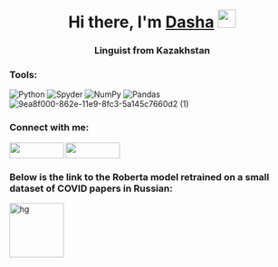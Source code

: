 ### 
<h1 align="center">Hi there, I'm <a href="https://github.com/dashaflp" target="_blank">Dasha</a> 
<img src="https://github.com/blackcater/blackcater/raw/main/images/Hi.gif" height="32"/></h1>
<h3 align="center">Linguist from Kazakhstan</h3>

<h3 align="left">Tools:</h3>

![Python](https://img.shields.io/badge/python-3670A0?style=for-the-badge&logo=python&logoColor=ffdd54)
![Spyder](https://img.shields.io/badge/Spyder-838485?style=for-the-badge&logo=spyder%20ide&logoColor=maroon)
![NumPy](https://img.shields.io/badge/numpy-%23013243.svg?style=for-the-badge&logo=numpy&logoColor=white)
![Pandas](https://img.shields.io/badge/pandas-%23150458.svg?style=for-the-badge&logo=pandas&logoColor=white)
![9ea8f000-862e-11e9-8fc3-5a145c7660d2 (1)](https://github.com/dashaflp/dashaflp/assets/135334217/87287bca-159c-4085-8ed7-fa7452c6b198)

<h3 align="left">Connect with me:</h3> 
<p align="left">
<a href="https://www.linkedin.com/in/darya-filippova-540735183/" target="blank"><img align="center" src="https://camo.githubusercontent.com/2c85d4c4312f3fb155768b8f9ebbe7c759f71f4eb0e281da9e656f32415dbe91/68747470733a2f2f696d672e736869656c64732e696f2f62616467652f4c696e6b6564696e2d3039303930393f7374796c653d666f722d7468652d6261646765266c6f676f3d6c696e6b6564696e266c6f676f436f6c6f723d303037336231" alt="" height="28" width="95.5" /></a> <a href="https://t.me/dashaflp/" target="blank"><img align="center" src="https://camo.githubusercontent.com/73f5ca59a59564ad5bb222d7f7e29959c4284572497bf1ceb60fcf5b7b0a30aa/68747470733a2f2f696d672e736869656c64732e696f2f62616467652f54656c656772616d2d3039303930393f7374796c653d666f722d7468652d6261646765266c6f676f3d74656c656772616d266c6f676f436f6c6f723d333161356462" alt="" height="28" width="95.5" /></a>
</p>

<h3 align="left">Below is the link to the Roberta model retrained on a small dataset of COVID papers in Russian:</h3> 
<p align="left">
<a href="https://huggingface.co/Daryaflp/roberta-retrained_ru_covid" target="blank"><img align="center"  <img width="96" alt="hg" src="https://github.com/dashaflp/dashaflp/assets/135334217/c7e89c90-c64a-42a5-9346-7d11620087de">
</p>
